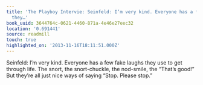 ```yaml
---
title: 'The Playboy Intervie: Seinfeld: I’m very kind. Everyone has a few fake laughs
  they…'
book_uuid: 3644764c-0621-4460-871a-4e46e27eec32
location: '0.691441'
source: readmill
touch: true
highlighted_on: '2013-11-16T18:11:51.000Z'
---
```


Seinfeld: I’m very kind. Everyone has a few fake laughs they use to get through life. The snort, the snort-chuckle, the nod-smile, the “That’s good!” But they’re all just nice ways of saying “Stop. Please stop.”